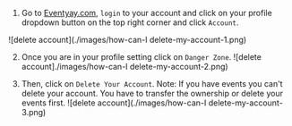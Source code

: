 
1. Go to [Eventyay.com](https://eventyay.com), `login` to your account and click on your profile dropdown button on the top right corner and click `Account`. 


![delete account](./images/how-can-I delete-my-account-1.png)

2. Once you are in your profile setting click on `Danger Zone`.
![delete account]./images/how-can-I delete-my-account-2.png)

3. Then, click on `Delete Your Account`.
    Note: If you have events you can't delete your account. You have to transfer the ownership or delete your events first.
![delete account](./images/how-can-I delete-my-account-3.png)


